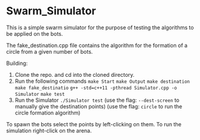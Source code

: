 # Swarm_Simulator

This is a simple swarm simulator for the purpose of testing the algorithms to be applied on the bots.

The fake_destination.cpp file contains the algorithm for the formation of a circle from a given number of bots.

Building:

1) Clone the repo. and cd into the cloned directory.
2) Run the following commands
   `make Start`
   `make Output`
   `make destination`
   `make fake_destinatio`
   `g++ -std=c++11 -pthread Simulator.cpp -o Simulator`
   `make test`
3) Run the Simulator
   `./Simulator test`
   (use the flag: `--dest-screen` to manually give the destination points)
   (use the flag: `circle` to run the circle formation algorithm)

To spawn the bots select the points by left-clicking on them.
To run the simulation right-click on the arena.
